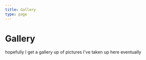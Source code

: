 ```yaml
---
title: Gallery
type: page
---
```

# Gallery
hopefully I get a gallery up of pictures I've taken up here eventually